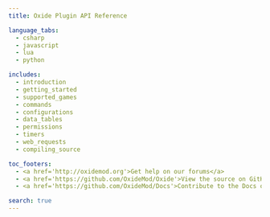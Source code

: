 ```yaml
---
title: Oxide Plugin API Reference

language_tabs:
  - csharp
  - javascript
  - lua
  - python

includes:
  - introduction
  - getting_started
  - supported_games
  - commands
  - configurations
  - data_tables
  - permissions
  - timers
  - web_requests
  - compiling_source

toc_footers:
  - <a href='http://oxidemod.org'>Get help on our forums</a>
  - <a href='https://github.com/OxideMod/Oxide'>View the source on GitHub</a>
  - <a href='https://github.com/OxideMod/Docs'>Contribute to the Docs on GitHub</a>

search: true
---
```

